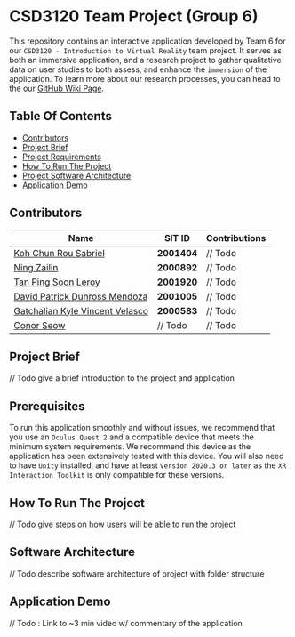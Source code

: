 
# CSD3120 Team Project (Group 6)
This repository contains an interactive application developed by Team 6 for our `CSD3120 - Introduction to Virtual Reality` team project. It serves as both an immersive application, and a research project to gather qualitative data on user studies to both assess, and enhance the `immersion` of the application.
To learn more about our research processes, you can head to the our [GitHub Wiki Page]().

## Table Of Contents
* [Contributors](#Contributors)
* [Project Brief](#Project-Brief)
* [Project Requirements](#Prerequisites)
* [How To Run The Project](#How-To-Run-The-Project)
* [Project Software Architecture](#Software-Architecture)
* [Application Demo](#Application-Demo)

## Contributors
| Name | SIT ID | Contributions
|--|--|--|
| [Koh Chun Rou Sabriel](https://github.com/Sabriel-Koh) | **2001404** | // Todo |
| [Ning Zailin](https://github.com/zachycardia) | **2000892** | // Todo |
| [Tan Ping Soon Leroy](https://github.com/xGenie97)  | **2001920** | // Todo |
| [David Patrick Dunross Mendoza](https://github.com/ShhPanda)  | **2001005** | // Todo |
| [Gatchalian Kyle Vincent Velasco](https://github.com/KyleVincentSummer)  | **2000583** | // Todo |
| [Conor Seow](https://github.com/ConorSeow)  | // Todo | // Todo |

## Project Brief
// Todo give a brief introduction to the project and application

## Prerequisites
To run this application smoothly and without issues, we recommend that you use an `Oculus Quest 2` and a compatible device that meets the minimum system requirements. We recommend this device as the application has been extensively tested with this device.
You will also need to have `Unity` installed, and have at least `Version 2020.3 or later` as the `XR Interaction Toolkit` is only compatible for these versions.

## How To Run The Project
// Todo give steps on how users will be able to run the project

## Software Architecture
// Todo describe software architecture of project with folder structure

## Application Demo
// Todo : Link to ~3 min video w/ commentary of the application
